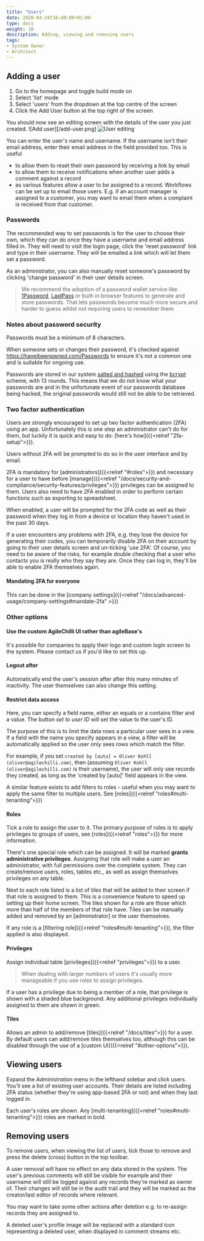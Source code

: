 ```yaml
---
title: "Users"
date: 2020-04-24T16:40:00+01:00
type: docs
weight: 10
description: Adding, viewing and removing users
tags:
- System Owner
- Architect
---
```

## Adding a user
1. Go to the homepage and toggle build mode on
2. Select 'list' mode
3. Select 'users' from the dropdown at the top centre of the screen
4. Click the Add User button at the top right of the screen

You should now see an editing screen with the details of the user you just created.
![Add user][/add-user.png]
![User editing](/new-user-details.png)

You can enter the user's name and username. If the username isn't their email address, enter their email address in the field provided too. This is useful
* to allow them to reset their own password by receiving a link by email
* to allow them to receive notifications when another user adds a comment against a record
* as various features allow a user to be assigned to a record. Workflows can be set up to email those users. E.g. if an account manager is assigned to a customer, you may want to email them when a complaint is received from that customer.

### Passwords
The recommended way to set passwords is for the user to choose their own, which they can do once they have a username and email address filled in. They will need to visit the login page, click the 'reset password' link and type in their username. They will be emailed a link which will let them set a password.

As an administrator, you can also manually reset someone's password by clicking 'change password' in their user details screen.

> We recommend the adoption of a password wallet service like [1Password](https://1password.com/), [LastPass](https://lastpass.com) or built-in browser features to generate and store passwords. That lets passwords become much more secure and harder to guess whilst not requiring users to remember them.
>

### Notes about password security

Passwords must be a minimum of 8 characters.

When someone sets or changes their password, it's checked against https://haveibeenpwned.com/Passwords to ensure it's not a common one and is suitable for ongoing use.

Passwords are stored in our system [salted and hashed](https://www.okta.com/blog/2019/03/what-are-salted-passwords-and-password-hashing/) using the [bcrypt](https://en.wikipedia.org/wiki/Bcrypt) scheme, with 13 rounds. This means that we do not know what your passwords are and in the unfortunate event of our passwords database being hacked, the original passwords would still not be able to be retrieved.

### Two factor authentication
Users are strongly encouraged to set up two factor authentication (2FA) using an app. Unfortunately this is one step an administrator can't do for them, but luckily it is quick and easy to do: [here's how]({{<relref "2fa-setup">}}).

Users without 2FA will be prompted to do so in the user interface and by email.

2FA is mandatory for [administrators]({{<relref "#roles">}}) and necessary for a user to have before [manage]({{<relref "/docs/security-and-compliance/security-features/privileges">}}) privileges can be assigned to them. Users also need to have 2FA enabled in order to perform certain functions such as exporting to spreadsheet.

When enabled, a user will be prompted for the 2FA code as well as their password when they log in from a device or location they haven't used in the past 30 days.

If a user encounters any problems with 2FA, e.g. they lose the device for generating their codes, you can temporarily disable 2FA on their account by going to their user details screen and un-ticking 'use 2FA'. Of course, you need to be aware of the risks, for example double checking that a user who contacts you is really who they say they are. Once they can log in, they'll be able to enable 2FA themselves again.

#### Mandating 2FA for everyone
This can be done in the [company settings]({{<relref "/docs/advanced-usage/company-settings#mandate-2fa" >}})

### Other options
#### Use the custom AgileChilli UI rather than agileBase's
It's possible for companies to apply their logo and custom login screen to the system. Please contact us if you'd like to set this up.

#### Logout after
Automatically end the user's session after after this many minutes of inactivity. The user themselves can also change this setting.

#### Restrict data access
Here, you can specify a field name, either an equals or a contains filter and a value. The button _set to user ID_ will set the value to the user's ID.

The purpose of this is to limit the data rows a particular user sees in a view. If a field with the name you specify appears in a view, a filter will be automatically applied so the user only sees rows which match the filter.

For example, if you set `created by [auto] = Oliver Kohll (oliver@agilechilli.com)`, then (assuming `Oliver Kohll (oliver@agilechilli.com)` is their username), the user will only see records they created, as long as the 'created by [auto]' field appears in the view.

A similar feature exists to add filters to roles - useful when you may want to apply the same filter to multiple users. See [roles]({{<relref "roles#multi-tenanting">}})

#### Roles
Tick a role to assign the user to it. The primary purpose of roles is to apply privileges to groups of users, see [roles]({{<relref "roles">}}) for more information.

There's one special role which can be assigned. It will be marked **grants administrative privileges**. Assigning that role will make a user an administrator, with full permissions over the complete system. They can create/remove users, roles, tables etc., as well as assign themselves privileges on any table.

Next to each role listed is a list of tiles that will be added to their screen if that role is assigned to them. This is a convenience feature to speed up setting up their home screen. The tiles shown for a role are those which more than half of the members of that role have. Tiles can be manually added and removed by an [administrator] or the user themselves.

If any role is a [filtering role]({{<relref "roles#multi-tenanting">}}), the filter applied is also displayed.

#### Privileges
Assign individual table [privileges]({{<relref "privileges">}}) to a user.
> When dealing with larger numbers of users it's usually more manageable if you use roles to assign privileges.

If a user has a privilege due to being a member of a role, that privilege is shown with a shaded blue background. Any additional privileges individually assigned to them are shown in green.

#### Tiles
Allows an admin to add/remove [tiles]({{<relref "/docs/tiles">}}) for a user. By default users can add/remove tiles themselves too, although this can be disabled through the use of a [custom UI]({{<relref "#other-options">}}).

## Viewing users
Expand the _Administration_ menu in the lefthand sidebar and click users. You'll see a list of existing user accounts. Their details are listed including 2FA status (whether they're using app-based 2FA or not) and when they last logged in.

Each user's roles are shown. Any [multi-tenanting]({{<relref "roles#multi-tenanting">}}) roles are marked in bold.

## Removing users
To remove users, when viewing the list of users, tick those to remove and press the delete (cross) button in the top toolbar.

A user removal will have no effect on any data stored in the system. The user's previous comments will still be visible for example and their username will still be logged against any records they're marked as owner of. Their changes will still be in the audit trail and they will be marked as the creator/last editor of records where relevant.

You may want to take some other actions after deletion e.g. to re-assign records they are assigned to.

A deleted user's profile image will be replaced with a standard icon representing a deleted user, when displayed in comment streams etc.



